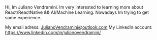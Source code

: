 Hi, Im Juliano Vendramini.
Im very interested to learning more about React/ReactNative && AI/Machine Learning.
Nowadays Im trying to get some experience. 

My email adress: JulianoVendramini@outlook.com
My LinkedIn account: https://www.linkedin.com/in/julianovendramini/

<!---
JulianoVendramini/JulianoVendramini is a ✨ special ✨ repository because its `README.md` (this file) appears on your GitHub profile.
You can click the Preview link to take a look at your changes.
--->
